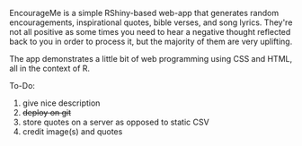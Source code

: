 EncourageMe is a simple RShiny-based web-app that generates random encouragements, inspirational quotes, bible verses, and song lyrics. They're not all positive as some times you need to hear a negative thought reflected back to you in order to process it, but the majority of them are very uplifting.

The app demonstrates a little bit of web programming using CSS and HTML, all in the context of R.

To-Do:

1. give nice description
2. ~~deploy on git~~
3. store quotes on a server as opposed to static CSV
4. credit image(s) and quotes